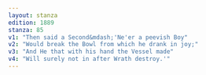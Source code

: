 ```yaml
---
layout: stanza
edition: 1889
stanza: 85
v1: "Then said a Second&mdash;'Ne'er a peevish Boy"
v2: "Would break the Bowl from which he drank in joy;"
v3: "And He that with his hand the Vessel made"
v4: "Will surely not in after Wrath destroy.'"
---
```


